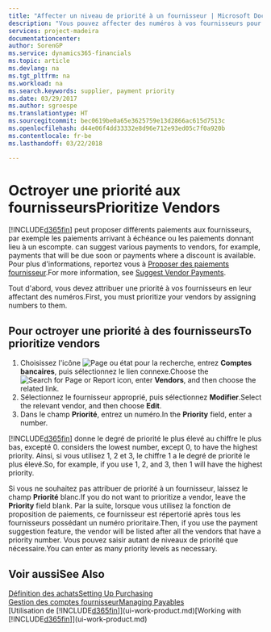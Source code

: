 ```yaml
---
title: "Affecter un niveau de priorité à un fournisseur | Microsoft Docs"
description: "Vous pouvez affecter des numéros à vos fournisseurs pour les classer par ordre de priorité et faciliter des propositions de paiement dans Finance and Operations, Business edition."
services: project-madeira
documentationcenter: 
author: SorenGP
ms.service: dynamics365-financials
ms.topic: article
ms.devlang: na
ms.tgt_pltfrm: na
ms.workload: na
ms.search.keywords: supplier, payment priority
ms.date: 03/29/2017
ms.author: sgroespe
ms.translationtype: HT
ms.sourcegitcommit: bec0619be0a65e3625759e13d2866ac615d7513c
ms.openlocfilehash: d44e06f4dd33332e8d96e712e93ed05c7f0a920b
ms.contentlocale: fr-be
ms.lasthandoff: 03/22/2018

---
```

# <a name="prioritize-vendors"></a><span data-ttu-id="f799e-103">Octroyer une priorité aux fournisseurs</span><span class="sxs-lookup"><span data-stu-id="f799e-103">Prioritize Vendors</span></span>
[!INCLUDE[d365fin](includes/d365fin_md.md)]<span data-ttu-id="f799e-104"> peut proposer différents paiements aux fournisseurs, par exemple les paiements arrivant à échéance ou les paiements donnant lieu à un escompte.</span><span class="sxs-lookup"><span data-stu-id="f799e-104"> can suggest various payments to vendors, for example, payments that will be due soon or payments where a discount is available.</span></span> <span data-ttu-id="f799e-105">Pour plus d'informations, reportez vous à [Proposer des paiements fournisseur](payables-how-suggest-vendor-payments.md).</span><span class="sxs-lookup"><span data-stu-id="f799e-105">For more information, see [Suggest Vendor Payments](payables-how-suggest-vendor-payments.md).</span></span>

<span data-ttu-id="f799e-106">Tout d'abord, vous devez attribuer une priorité à vos fournisseurs en leur affectant des numéros.</span><span class="sxs-lookup"><span data-stu-id="f799e-106">First, you must prioritize your vendors by assigning numbers to them.</span></span>

## <a name="to-prioritize-vendors"></a><span data-ttu-id="f799e-107">Pour octroyer une priorité à des fournisseurs</span><span class="sxs-lookup"><span data-stu-id="f799e-107">To prioritize vendors</span></span>
1. <span data-ttu-id="f799e-108">Choisissez l'icône ![Page ou état pour la recherche](media/ui-search/search_small.png "Page ou état pour la recherche"), entrez **Comptes bancaires**, puis sélectionnez le lien connexe.</span><span class="sxs-lookup"><span data-stu-id="f799e-108">Choose the ![Search for Page or Report](media/ui-search/search_small.png "Search for Page or Report icon") icon, enter **Vendors**, and then choose the related link.</span></span>
2. <span data-ttu-id="f799e-109">Sélectionnez le fournisseur approprié, puis sélectionnez **Modifier**.</span><span class="sxs-lookup"><span data-stu-id="f799e-109">Select the relevant vendor, and then choose **Edit**.</span></span>
3. <span data-ttu-id="f799e-110">Dans le champ **Priorité**, entrez un numéro.</span><span class="sxs-lookup"><span data-stu-id="f799e-110">In the **Priority** field, enter a number.</span></span>

[!INCLUDE[d365fin](includes/d365fin_md.md)]<span data-ttu-id="f799e-111"> donne le degré de priorité le plus élevé au chiffre le plus bas, excepté 0.</span><span class="sxs-lookup"><span data-stu-id="f799e-111"> considers the lowest number, except 0, to have the highest priority.</span></span> <span data-ttu-id="f799e-112">Ainsi, si vous utilisez 1, 2 et 3, le chiffre 1 a le degré de priorité le plus élevé.</span><span class="sxs-lookup"><span data-stu-id="f799e-112">So, for example, if you use 1, 2, and 3, then 1 will have the highest priority.</span></span>

<span data-ttu-id="f799e-113">Si vous ne souhaitez pas attribuer de priorité à un fournisseur, laissez le champ **Priorité** blanc.</span><span class="sxs-lookup"><span data-stu-id="f799e-113">If you do not want to prioritize a vendor, leave the **Priority** field blank.</span></span> <span data-ttu-id="f799e-114">Par la suite, lorsque vous utilisez la fonction de proposition de paiements, ce fournisseur est répertorié après tous les fournisseurs possédant un numéro prioritaire.</span><span class="sxs-lookup"><span data-stu-id="f799e-114">Then, if you use the payment suggestion feature, the vendor will be listed after all the vendors that have a priority number.</span></span> <span data-ttu-id="f799e-115">Vous pouvez saisir autant de niveaux de priorité que nécessaire.</span><span class="sxs-lookup"><span data-stu-id="f799e-115">You can enter as many priority levels as necessary.</span></span>

## <a name="see-also"></a><span data-ttu-id="f799e-116">Voir aussi</span><span class="sxs-lookup"><span data-stu-id="f799e-116">See Also</span></span>
[<span data-ttu-id="f799e-117">Définition des achats</span><span class="sxs-lookup"><span data-stu-id="f799e-117">Setting Up Purchasing</span></span>](purchasing-setup-purchasing.md)  
[<span data-ttu-id="f799e-118">Gestion des comptes fournisseur</span><span class="sxs-lookup"><span data-stu-id="f799e-118">Managing Payables</span></span>](payables-manage-payables.md)  
<span data-ttu-id="f799e-119">[Utilisation de [!INCLUDE[d365fin](includes/d365fin_md.md)]](ui-work-product.md)</span><span class="sxs-lookup"><span data-stu-id="f799e-119">[Working with [!INCLUDE[d365fin](includes/d365fin_md.md)]](ui-work-product.md)</span></span>

